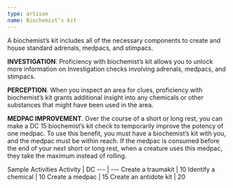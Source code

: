 ```yaml
---
type: artisan
name: Biochemist’s kit
---
```

A biochemist’s kit includes all of the necessary components to create and house standard adrenals, medpacs, and stimpacs.

__INVESTIGATION__. 
Proficiency with biochemist’s kit allows you to unlock more information on Investigation checks involving adrenals, medpacs, and stimpacs.

__PERCEPTION__. 
When you inspect an area for clues, proficiency with biochemist’s kit grants additional insight into any chemicals or other substances that might have been used in the area.

__MEDPAC IMPROVEMENT__. 
Over the course of a short or long rest, you can make a DC 15 biochemist’s kit check to temporarily improve the potency of one medpac. To use this benefit, you must have a biochemist’s kit with you, and the medpac must be within reach. If the medpac is consumed before the end of your next short or long rest, when a creature uses this medpac, they take the maximum instead of rolling.

Sample Activities
Activity | DC
--- | ---
Create a traumakit | 10
Identify a chemical | 10
Create a medpac | 15
Create an antidote kit | 20
